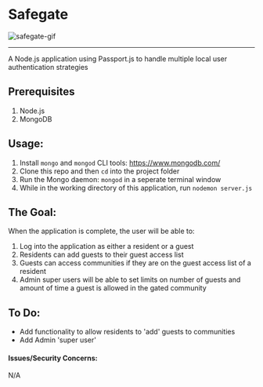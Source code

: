 # Safegate
![safegate-gif](https://i.imgur.com/lxdN9YG.gif)

---
A Node.js application using Passport.js to handle multiple local user authentication strategies

## Prerequisites
1. Node.js
2. MongoDB

## Usage:
1. Install `mongo` and `mongod` CLI tools: https://www.mongodb.com/
2. Clone this repo and then `cd` into the project folder 
3. Run the Mongo daemon: `mongod` in a seperate terminal window
4. While in the working directory of this application, run `nodemon server.js`

## The Goal: 
When the application is complete, the user will be able to:
1. Log into the application as either a resident or a guest
2. Residents can add guests to their guest access list
3. Guests can access communities if they are on the guest access list of a resident
4. Admin super users will be able to set limits on number of guests and amount of time a guest is allowed in the gated community

## To Do:
* Add functionality to allow residents to 'add' guests to communities
* Add Admin 'super user' 

#### Issues/Security Concerns:
N/A
